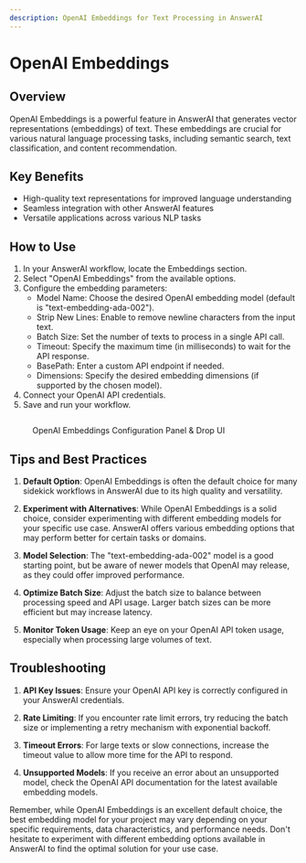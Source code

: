 ```yaml
---
description: OpenAI Embeddings for Text Processing in AnswerAI
---
```


# OpenAI Embeddings

## Overview

OpenAI Embeddings is a powerful feature in AnswerAI that generates vector representations (embeddings) of text. These embeddings are crucial for various natural language processing tasks, including semantic search, text classification, and content recommendation.

## Key Benefits

-   High-quality text representations for improved language understanding
-   Seamless integration with other AnswerAI features
-   Versatile applications across various NLP tasks

## How to Use

1. In your AnswerAI workflow, locate the Embeddings section.
2. Select "OpenAI Embeddings" from the available options.
3. Configure the embedding parameters:
    - Model Name: Choose the desired OpenAI embedding model (default is "text-embedding-ada-002").
    - Strip New Lines: Enable to remove newline characters from the input text.
    - Batch Size: Set the number of texts to process in a single API call.
    - Timeout: Specify the maximum time (in milliseconds) to wait for the API response.
    - BasePath: Enter a custom API endpoint if needed.
    - Dimensions: Specify the desired embedding dimensions (if supported by the chosen model).
4. Connect your OpenAI API credentials.
5. Save and run your workflow.

<!-- TODO: Add a screenshot of the OpenAI Embeddings configuration panel -->
<figure><img src="/.gitbook/assets/screenshots/openaiembeddingconfigurationpanel.png" alt="" /><figcaption><p> OpenAI Embeddings Configuration Panel &#x26; Drop UI</p></figcaption></figure>

## Tips and Best Practices

1. **Default Option**: OpenAI Embeddings is often the default choice for many sidekick workflows in AnswerAI due to its high quality and versatility.

2. **Experiment with Alternatives**: While OpenAI Embeddings is a solid choice, consider experimenting with different embedding models for your specific use case. AnswerAI offers various embedding options that may perform better for certain tasks or domains.

3. **Model Selection**: The "text-embedding-ada-002" model is a good starting point, but be aware of newer models that OpenAI may release, as they could offer improved performance.

4. **Optimize Batch Size**: Adjust the batch size to balance between processing speed and API usage. Larger batch sizes can be more efficient but may increase latency.

5. **Monitor Token Usage**: Keep an eye on your OpenAI API token usage, especially when processing large volumes of text.

## Troubleshooting

1. **API Key Issues**: Ensure your OpenAI API key is correctly configured in your AnswerAI credentials.

2. **Rate Limiting**: If you encounter rate limit errors, try reducing the batch size or implementing a retry mechanism with exponential backoff.

3. **Timeout Errors**: For large texts or slow connections, increase the timeout value to allow more time for the API to respond.

4. **Unsupported Models**: If you receive an error about an unsupported model, check the OpenAI API documentation for the latest available embedding models.

Remember, while OpenAI Embeddings is an excellent default choice, the best embedding model for your project may vary depending on your specific requirements, data characteristics, and performance needs. Don't hesitate to experiment with different embedding options available in AnswerAI to find the optimal solution for your use case.

